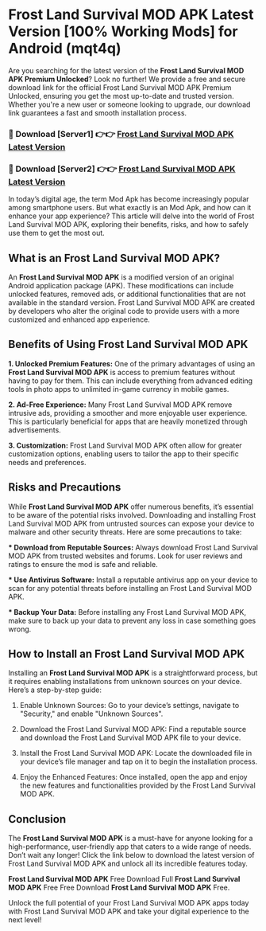 # Frost Land Survival MOD APK Latest Version [100% Working Mods] for Android (mqt4q)

Are you searching for the latest version of the <strong>Frost Land Survival MOD APK Premium Unlocked</strong>? Look no further! We provide a free and secure download link for the official Frost Land Survival MOD APK Premium Unlocked, ensuring you get the most up-to-date and trusted version. Whether you're a new user or someone looking to upgrade, our download link guarantees a fast and smooth installation process.


<h3>🔴 Download [Server1] 👉👉 <a href="https://getmodsapk.pages.dev?q=Frost+Land+Survival+MOD+APK&ref=4R3">Frost Land Survival MOD APK Latest Version</a></h3>

<h3>🔴 Download [Server2] 👉👉 <a href="https://getmodsapk.pages.dev?q=Frost+Land+Survival+MOD+APK&ref=4R3">Frost Land Survival MOD APK Latest Version</a></h3>


In today’s digital age, the term Mod Apk has become increasingly popular among smartphone users. But what exactly is an Mod Apk, and how can it enhance your app experience? This article will delve into the world of Frost Land Survival MOD APK, exploring their benefits, risks, and how to safely use them to get the most out.


<h2>What is an Frost Land Survival MOD APK?</h2>

An <strong>Frost Land Survival MOD APK</strong> is a modified version of an original Android application package (APK). These modifications can include unlocked features, removed ads, or additional functionalities that are not available in the standard version. Frost Land Survival MOD APK are created by developers who alter the original code to provide users with a more customized and enhanced app experience.


<h2>Benefits of Using Frost Land Survival MOD APK</h2>

<strong> 1. Unlocked Premium Features:</strong> One of the primary advantages of using an <strong>Frost Land Survival MOD APK</strong> is access to premium features without having to pay for them. This can include everything from advanced editing tools in photo apps to unlimited in-game currency in mobile games.

<strong> 2. Ad-Free Experience:</strong> Many Frost Land Survival MOD APK remove intrusive ads, providing a smoother and more enjoyable user experience. This is particularly beneficial for apps that are heavily monetized through advertisements.

<strong> 3. Customization:</strong> Frost Land Survival MOD APK often allow for greater customization options, enabling users to tailor the app to their specific needs and preferences.


<h2>Risks and Precautions</h2>

While <strong>Frost Land Survival MOD APK</strong> offer numerous benefits, it’s essential to be aware of the potential risks involved. Downloading and installing Frost Land Survival MOD APK from untrusted sources can expose your device to malware and other security threats. Here are some precautions to take:

<strong> * Download from Reputable Sources:</strong> Always download Frost Land Survival MOD APK from trusted websites and forums. Look for user reviews and ratings to ensure the mod is safe and reliable.

<strong> * Use Antivirus Software:</strong> Install a reputable antivirus app on your device to scan for any potential threats before installing an Frost Land Survival MOD APK.

<strong> * Backup Your Data:</strong> Before installing any Frost Land Survival MOD APK, make sure to back up your data to prevent any loss in case something goes wrong.


<h2>How to Install an Frost Land Survival MOD APK</h2>

Installing an <strong>Frost Land Survival MOD APK</strong> is a straightforward process, but it requires enabling installations from unknown sources on your device. Here’s a step-by-step guide:

 1. Enable Unknown Sources: Go to your device’s settings, navigate to "Security," and enable "Unknown Sources".

 2. Download the Frost Land Survival MOD APK: Find a reputable source and download the Frost Land Survival MOD APK file to your device.

 3. Install the Frost Land Survival MOD APK: Locate the downloaded file in your device’s file manager and tap on it to begin the installation process.

 4. Enjoy the Enhanced Features: Once installed, open the app and enjoy the new features and functionalities provided by the Frost Land Survival MOD APK.


<h2><strong>Conclusion</strong></h2>

The <strong>Frost Land Survival MOD APK</strong> is a must-have for anyone looking for a high-performance, user-friendly app that caters to a wide range of needs. Don’t wait any longer! Click the link below to download the latest version of Frost Land Survival MOD APK and unlock all its incredible features today.

<strong>Frost Land Survival MOD APK</strong> Free Download Full <strong>Frost Land Survival MOD APK</strong> Free Free Download <strong>Frost Land Survival MOD APK</strong> Free.

Unlock the full potential of your Frost Land Survival MOD APK apps today with Frost Land Survival MOD APK and take your digital experience to the next level!